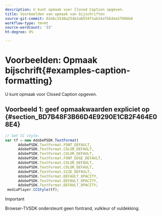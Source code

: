 ```yaml
---
description: U kunt opmaak voor Closed Caption opgeven.
title: Voorbeelden van opmaak van bijschriften
source-git-commit: 02ebc3548a254b2a6554f1ab34afbb3ea5f09bb8
workflow-type: tm+mt
source-wordcount: '33'
ht-degree: 0%

---
```


# Voorbeelden: Opmaak bijschrift{#examples-caption-formatting}

U kunt opmaak voor Closed Caption opgeven.

## Voorbeeld 1: geef opmaakwaarden expliciet op {#section_BD7B48F3B66D4E9290E1CB2F464E08E4}

```js
// Set CC style. 
var tf = new AdobePSDK.TextFormat( 
      AdobePSDK.TextFormat.FONT_DEFAULT, 
      AdobePSDK.TextFormat.COLOR_DEFAULT, 
      AdobePSDK.TextFormat.COLOR_DEFAULT, 
      AdobePSDK.TextFormat.FONT_EDGE_DEFAULT, 
      AdobePSDK.TextFormat.COLOR_DEFAULT, 
      AdobePSDK.TextFormat.COLOR_DEFAULT, 
      AdobePSDK.TextFormat.SIZE_DEFAULT, 
      AdobePSDK.TextFormat.DEFAULT_OPACITY, 
      AdobePSDK.TextFormat.DEFAULT_OPACITY, 
      AdobePSDK.TextFormat.DEFAULT_OPACITY; 
 mediaPlayer.CCStyle(tf);
```

>[!IMPORTANT]
>
>Browser-TVSDK ondersteunt geen fontrand, vulkleur of vuldekking.
